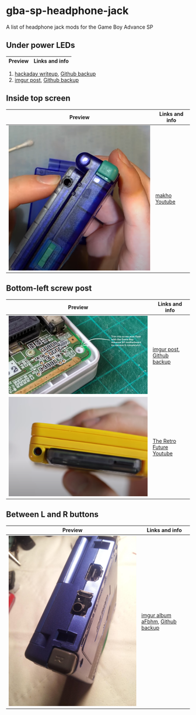# gba-sp-headphone-jack
 A list of headphone jack mods for the Game Boy Advance SP

## Under power LEDs

Preview | Links and info
------------ | -------------
1. [hackaday writeup](https://hackaday.io/project/173427-gba-sp-headphone-jack-mod), [Github backup]()
2. [imgur post](https://imgur.com/a/da826qH), [Github backup]()

## Inside top screen

Preview | Links and info
------------ | -------------
![](youtube-L5i0NNrpfFw-thumbnail.png) | [makho Youtube](https://www.youtube.com/watch?v=L5i0NNrpfFw)

## Bottom-left screw post

Preview | Links and info
------------ | -------------
![](imgur-mqhpRvp/1%20-%20A47pTCe.jpg) | [imgur post](https://imgur.com/a/mqhpRvp), [Github backup]()
![](youtube-MOywVfRrYTg-thumbnail.png) | [The Retro Future Youtube](https://www.youtube.com/watch?v=MOywVfRrYTg)

## Between L and R buttons

Preview | Links and info
------------ | -------------
![](imgur-aFbhm/1%20-%20JcI5gWH.jpg) | [imgur album aFbhm](https://imgur.com/a/aFbhm), [Github backup](imgur-aFbhm/)
